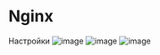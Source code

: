 # Nginx
Настройки
![image](https://user-images.githubusercontent.com/71911447/171401890-ef79336c-0998-44ae-afdc-6e0b5ad7fb9e.png)
![image](https://user-images.githubusercontent.com/71911447/171401901-f7760df1-958d-4418-a7f2-76dd9d84dfec.png)
![image](https://user-images.githubusercontent.com/71911447/171401910-2f6dd697-8bb0-459e-a09f-93cceac1f8b9.png)
